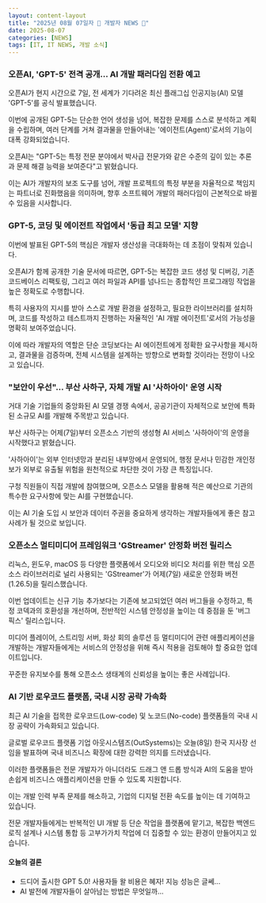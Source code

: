 ```yaml
---
layout: content-layout
title: "2025년 08월 07일자 📓 개발자 NEWS 📓"
date: 2025-08-07
categories: [NEWS]
tags: [IT, IT NEWS, 개발 소식]
---
```


### 오픈AI, 'GPT-5' 전격 공개… AI 개발 패러다임 전환 예고

오픈AI가 현지 시간으로 7일, 전 세계가 기다려온 최신 플래그십 인공지능(AI) 모델 'GPT-5'를 공식 발표했습니다. 

이번에 공개된 GPT-5는 단순한 언어 생성을 넘어, 복잡한 문제를 스스로 분석하고 계획을 수립하며, 여러 단계를 거쳐 결과물을 만들어내는 '에이전트(Agent)'로서의 기능이 대폭 강화되었습니다. 

오픈AI는 "GPT-5는 특정 전문 분야에서 박사급 전문가와 같은 수준의 깊이 있는 추론과 문제 해결 능력을 보여준다"고 밝혔습니다. 

이는 AI가 개발자의 보조 도구를 넘어, 개발 프로젝트의 특정 부분을 자율적으로 책임지는 파트너로 진화했음을 의미하며, 향후 소프트웨어 개발의 패러다임이 근본적으로 바뀔 수 있음을 시사합니다.

### GPT-5, 코딩 및 에이전트 작업에서 '동급 최고 모델' 지향

이번에 발표된 GPT-5의 핵심은 개발자 생산성을 극대화하는 데 초점이 맞춰져 있습니다. 

오픈AI가 함께 공개한 기술 문서에 따르면, GPT-5는 복잡한 코드 생성 및 디버깅, 기존 코드베이스 리팩토링, 그리고 여러 파일과 API를 넘나드는 종합적인 프로그래밍 작업을 높은 정확도로 수행합니다. 

특히 사용자의 지시를 받아 스스로 개발 환경을 설정하고, 필요한 라이브러리를 설치하며, 코드를 작성하고 테스트까지 진행하는 자율적인 'AI 개발 에이전트'로서의 가능성을 명확히 보여주었습니다. 

이에 따라 개발자의 역할은 단순 코딩보다는 AI 에이전트에게 정확한 요구사항을 제시하고, 결과물을 검증하며, 전체 시스템을 설계하는 방향으로 변화할 것이라는 전망이 나오고 있습니다.

### "보안이 우선"… 부산 사하구, 자체 개발 AI '사하아이' 운영 시작

거대 기술 기업들의 중앙화된 AI 모델 경쟁 속에서, 공공기관이 자체적으로 보안에 특화된 소규모 AI를 개발해 주목받고 있습니다. 

부산 사하구는 어제(7일)부터 오픈소스 기반의 생성형 AI 서비스 '사하아이'의 운영을 시작했다고 밝혔습니다. 

'사하아이'는 외부 인터넷망과 분리된 내부망에서 운영되어, 행정 문서나 민감한 개인정보가 외부로 유출될 위험을 원천적으로 차단한 것이 가장 큰 특징입니다. 

구청 직원들이 직접 개발에 참여했으며, 오픈소스 모델을 활용해 적은 예산으로 기관의 특수한 요구사항에 맞는 AI를 구현했습니다. 

이는 AI 기술 도입 시 보안과 데이터 주권을 중요하게 생각하는 개발자들에게 좋은 참고 사례가 될 것으로 보입니다.

### 오픈소스 멀티미디어 프레임워크 'GStreamer' 안정화 버전 릴리스

리눅스, 윈도우, macOS 등 다양한 플랫폼에서 오디오와 비디오 처리를 위한 핵심 오픈소스 라이브러리로 널리 사용되는 'GStreamer'가 어제(7일) 새로운 안정화 버전(1.26.5)을 릴리스했습니다. 

이번 업데이트는 신규 기능 추가보다는 기존에 보고되었던 여러 버그들을 수정하고, 특정 코덱과의 호환성을 개선하며, 전반적인 시스템 안정성을 높이는 데 중점을 둔 '버그 픽스' 릴리스입니다. 

미디어 플레이어, 스트리밍 서버, 화상 회의 솔루션 등 멀티미디어 관련 애플리케이션을 개발하는 개발자들에게는 서비스의 안정성을 위해 즉시 적용을 검토해야 할 중요한 업데이트입니다. 

꾸준한 유지보수를 통해 오픈소스 생태계의 신뢰성을 높이는 좋은 사례입니다.

### AI 기반 로우코드 플랫폼, 국내 시장 공략 가속화

최근 AI 기술을 접목한 로우코드(Low-code) 및 노코드(No-code) 플랫폼들의 국내 시장 공략이 가속화되고 있습니다. 

글로벌 로우코드 플랫폼 기업 아웃시스템즈(OutSystems)는 오늘(8일) 한국 지사장 선임을 발표하며 국내 비즈니스 확장에 대한 강력한 의지를 드러냈습니다. 

이러한 플랫폼들은 전문 개발자가 아니더라도 드래그 앤 드롭 방식과 AI의 도움을 받아 손쉽게 비즈니스 애플리케이션을 만들 수 있도록 지원합니다. 

이는 개발 인력 부족 문제를 해소하고, 기업의 디지털 전환 속도를 높이는 데 기여하고 있습니다. 

전문 개발자들에게는 반복적인 UI 개발 등 단순 작업을 플랫폼에 맡기고, 복잡한 백엔드 로직 설계나 시스템 통합 등 고부가가치 작업에 더 집중할 수 있는 환경이 만들어지고 있습니다.

#### 오늘의 결론

- 드디어 출시한 GPT 5.0! 사용자들 왈 비용은 혜자! 지능 성능은 글쎄...
- AI 발전에 개발자들이 살아남는 방법은 무엇일까...